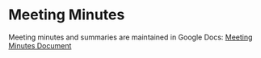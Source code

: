# Meeting Minutes

Meeting minutes and summaries are maintained in Google Docs:
[Meeting Minutes Document](https://docs.google.com/document/d/12GQTaMYiW6j_Lqhl7k0CReBZ9vQ78V2c6Decb2a1HNg/edit?usp=drive_link)
